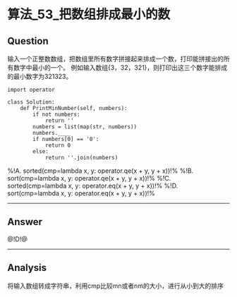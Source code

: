 # 算法_53_把数组排成最小的数

## Question
输入一个正整数数组，把数组里所有数字拼接起来排成一个数，打印能拼接出的所有数字中最小的一个。 例如输入数组{3，32，321}，则打印出这三个数字能排成的最小数字为321323。

```
import operator

class Solution:
    def PrintMinNumber(self, numbers):
        if not numbers:
            return ''
        numbers = list(map(str, numbers))
        numbers.____
        if numbers[0] == '0':
            return 0
        else:
            return ''.join(numbers)
```
%!A. sorted(cmp=lambda x, y: operator.qe(x + y, y + x))!%
%!B. sort(cmp=lambda x, y: operator.qe(x + y, y + x))!%
%!C. sorted(cmp=lambda x, y: operator.eq(x + y, y + x))!%
%!D. sort(cmp=lambda x, y: operator.eq(x + y, y + x))!%

------

## Answer

@!D!@

------
## Analysis

将输入数组转成字符串，利用cmp比较mn或者nm的大小，进行从小到大的排序